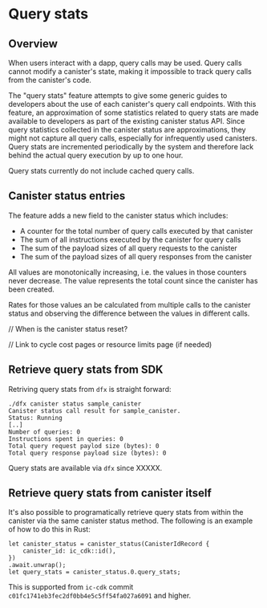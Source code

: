 # Query stats

## Overview

When users interact with a dapp, query calls may be used. Query calls cannot modify a canister's state, making it impossible to track query calls from the canister's code. 

The "query stats" feature attempts to give some generic guides to developers about the use of each canister's query call endpoints.
With this feature, an approximation of some statistics related to query stats are made available to developers as part of the existing canister status API.
Since query statistics collected in the canister status are approximations, they might not capture all query calls, especially for infrequently used canisters.
Query stats are incremented periodically by the system and therefore lack behind the actual query execution by up to one hour.

Query stats currently do not include cached query calls. 

## Canister status entries

The feature adds a new field to the canister status which includes:

 - A counter for the total number of query calls executed by that canister
 - The sum of all instructions executed by the canister for query calls
 - The sum of the payload sizes of all query requests to the canister
 - The sum of the payload sizes of all query responses from the canister

All values are monotonically increasing, i.e. the values in those counters never decrease.
The value represents the total count since the canister has been created.

Rates for those values an be calculated from multiple calls to the canister status and observing the difference between the values in different calls.

// When is the canister status reset?

// Link to cycle cost pages or resource limits page (if needed)

## Retrieve query stats from SDK

Retriving query stats from `dfx` is straight forward:

```
./dfx canister status sample_canister
Canister status call result for sample_canister.
Status: Running
[..]
Number of queries: 0
Instructions spent in queries: 0
Total query request paylod size (bytes): 0
Total query response payload size (bytes): 0
```

Query stats are available via `dfx` since XXXXX.


## Retrieve query stats from canister itself

It's also possible to programatically retrieve query stats from within the canister via the same canister status method. The following is an example of how to do this
in Rust:

```
let canister_status = canister_status(CanisterIdRecord {
    canister_id: ic_cdk::id(),
})
.await.unwrap();
let query_stats = canister_status.0.query_stats;
```

This is supported from `ic-cdk` commit `c01fc1741eb3fec2df0bb4e5c5ff54fa027a6091` and higher.
